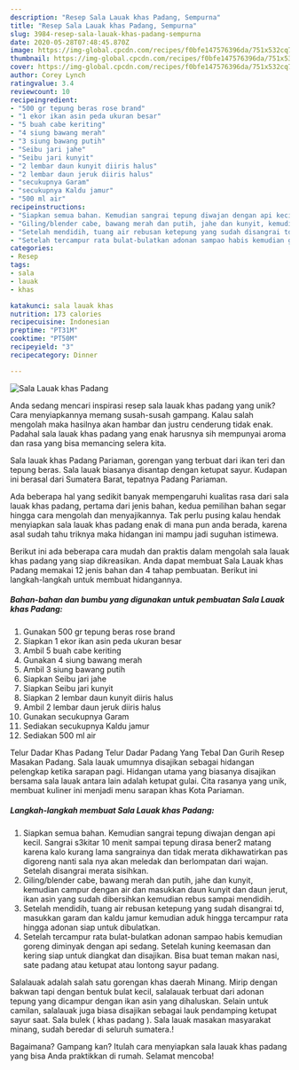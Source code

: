```yaml
---
description: "Resep Sala Lauak khas Padang, Sempurna"
title: "Resep Sala Lauak khas Padang, Sempurna"
slug: 3984-resep-sala-lauak-khas-padang-sempurna
date: 2020-05-28T07:48:45.870Z
image: https://img-global.cpcdn.com/recipes/f0bfe147576396da/751x532cq70/sala-lauak-khas-padang-foto-resep-utama.jpg
thumbnail: https://img-global.cpcdn.com/recipes/f0bfe147576396da/751x532cq70/sala-lauak-khas-padang-foto-resep-utama.jpg
cover: https://img-global.cpcdn.com/recipes/f0bfe147576396da/751x532cq70/sala-lauak-khas-padang-foto-resep-utama.jpg
author: Corey Lynch
ratingvalue: 3.4
reviewcount: 10
recipeingredient:
- "500 gr tepung beras rose brand"
- "1 ekor ikan asin peda ukuran besar"
- "5 buah cabe keriting"
- "4 siung bawang merah"
- "3 siung bawang putih"
- "Seibu jari jahe"
- "Seibu jari kunyit"
- "2 lembar daun kunyit diiris halus"
- "2 lembar daun jeruk diiris halus"
- "secukupnya Garam"
- "secukupnya Kaldu jamur"
- "500 ml air"
recipeinstructions:
- "Siapkan semua bahan. Kemudian sangrai tepung diwajan dengan api kecil. Sangrai s3kitar 10 menit sampai tepung dirasa bener2 matang karena kalo kurang lama sangrainya dan tidak merata dikhawatirkan pas digoreng nanti sala nya akan meledak dan berlompatan dari wajan. Setelah disangrai merata sisihkan."
- "Giling/blender cabe, bawang merah dan putih, jahe dan kunyit, kemudian campur dengan air dan masukkan daun kunyit dan daun jerut, ikan asin yang sudah dibersihkan kemudian rebus sampai mendidih."
- "Setelah mendidih, tuang air rebusan ketepung yang sudah disangrai td, masukkan garam dan kaldu jamur kemudian aduk hingga tercampur rata hingga adonan siap untuk dibulatkan."
- "Setelah tercampur rata bulat-bulatkan adonan sampao habis kemudian goreng diminyak dengan api sedang. Setelah kuning keemasan dan kering siap untuk diangkat dan disajikan. Bisa buat teman makan nasi, sate padang atau ketupat atau lontong sayur padang."
categories:
- Resep
tags:
- sala
- lauak
- khas

katakunci: sala lauak khas 
nutrition: 173 calories
recipecuisine: Indonesian
preptime: "PT31M"
cooktime: "PT50M"
recipeyield: "3"
recipecategory: Dinner

---
```



![Sala Lauak khas Padang](https://img-global.cpcdn.com/recipes/f0bfe147576396da/751x532cq70/sala-lauak-khas-padang-foto-resep-utama.jpg)

Anda sedang mencari inspirasi resep sala lauak khas padang yang unik? Cara menyiapkannya memang susah-susah gampang. Kalau salah mengolah maka hasilnya akan hambar dan justru cenderung tidak enak. Padahal sala lauak khas padang yang enak harusnya sih mempunyai aroma dan rasa yang bisa memancing selera kita.

Sala lauak khas Padang Pariaman, gorengan yang terbuat dari ikan teri dan tepung beras. Sala lauak biasanya disantap dengan ketupat sayur. Kudapan ini berasal dari Sumatera Barat, tepatnya Padang Pariaman.

Ada beberapa hal yang sedikit banyak mempengaruhi kualitas rasa dari sala lauak khas padang, pertama dari jenis bahan, kedua pemilihan bahan segar hingga cara mengolah dan menyajikannya. Tak perlu pusing kalau hendak menyiapkan sala lauak khas padang enak di mana pun anda berada, karena asal sudah tahu triknya maka hidangan ini mampu jadi suguhan istimewa.


Berikut ini ada beberapa cara mudah dan praktis dalam mengolah sala lauak khas padang yang siap dikreasikan. Anda dapat membuat Sala Lauak khas Padang memakai 12 jenis bahan dan 4 tahap pembuatan. Berikut ini langkah-langkah untuk membuat hidangannya.

<!--inarticleads1-->

##### Bahan-bahan dan bumbu yang digunakan untuk pembuatan Sala Lauak khas Padang:

1. Gunakan 500 gr tepung beras rose brand
1. Siapkan 1 ekor ikan asin peda ukuran besar
1. Ambil 5 buah cabe keriting
1. Gunakan 4 siung bawang merah
1. Ambil 3 siung bawang putih
1. Siapkan Seibu jari jahe
1. Siapkan Seibu jari kunyit
1. Siapkan 2 lembar daun kunyit diiris halus
1. Ambil 2 lembar daun jeruk diiris halus
1. Gunakan secukupnya Garam
1. Sediakan secukupnya Kaldu jamur
1. Sediakan 500 ml air


Telur Dadar Khas Padang Telur Dadar Padang Yang Tebal Dan Gurih Resep Masakan Padang. Sala lauak umumnya disajikan sebagai hidangan pelengkap ketika sarapan pagi. Hidangan utama yang biasanya disajikan bersama sala lauak antara lain adalah ketupat gulai. Cita rasanya yang unik, membuat kuliner ini menjadi menu sarapan khas Kota Pariaman. 

<!--inarticleads2-->

##### Langkah-langkah membuat Sala Lauak khas Padang:

1. Siapkan semua bahan. Kemudian sangrai tepung diwajan dengan api kecil. Sangrai s3kitar 10 menit sampai tepung dirasa bener2 matang karena kalo kurang lama sangrainya dan tidak merata dikhawatirkan pas digoreng nanti sala nya akan meledak dan berlompatan dari wajan. Setelah disangrai merata sisihkan.
1. Giling/blender cabe, bawang merah dan putih, jahe dan kunyit, kemudian campur dengan air dan masukkan daun kunyit dan daun jerut, ikan asin yang sudah dibersihkan kemudian rebus sampai mendidih.
1. Setelah mendidih, tuang air rebusan ketepung yang sudah disangrai td, masukkan garam dan kaldu jamur kemudian aduk hingga tercampur rata hingga adonan siap untuk dibulatkan.
1. Setelah tercampur rata bulat-bulatkan adonan sampao habis kemudian goreng diminyak dengan api sedang. Setelah kuning keemasan dan kering siap untuk diangkat dan disajikan. Bisa buat teman makan nasi, sate padang atau ketupat atau lontong sayur padang.


Salalauak adalah salah satu gorengan khas daerah Minang. Mirip dengan bakwan tapi dengan bentuk bulat kecil, salalauak terbuat dari adonan tepung yang dicampur dengan ikan asin yang dihaluskan. Selain untuk camilan, salalauak juga biasa disajikan sebagai lauk pendamping ketupat sayur saat. Sala bulek ( khas padang ). Sala lauak masakan masyarakat minang, sudah beredar di seluruh sumatera.! 

Bagaimana? Gampang kan? Itulah cara menyiapkan sala lauak khas padang yang bisa Anda praktikkan di rumah. Selamat mencoba!
